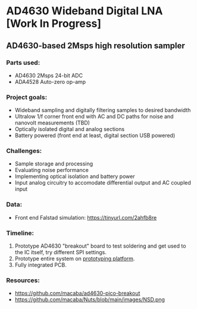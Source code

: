 # AD4630 Wideband Digital LNA [Work In Progress]
## AD4630-based 2Msps high resolution sampler
### Parts used:
- AD4630 2Msps 24-bit ADC
- ADA4528 Auto-zero op-amp
### Project goals:
- Wideband sampling and digitally filtering samples to desired bandwidth
- Ultralow 1/f corner front end with AC and DC paths for noise and nanovolt measurements (TBD)
- Optically isolated digital and analog sections
- Battery powered (front end at least, digital section USB powered)
### Challenges: 
- Sample storage and processing
- Evaluating noise performance
- Implementing optical isolation and battery power
- Input analog circuitry to accomodate differential output and AC coupled input
### Data:
- Front end Falstad simulation: https://tinyurl.com/2ahfb8re
### Timeline:
1. Prototype AD4630 "breakout" board to test soldering and get used to the IC itself, try different SPI settings.
2. Prototype entire system on [prototyping platform](https://github.com/macaba?tab=repositories).
3. Fully integrated PCB.
### Resources:
- https://github.com/macaba/ad4630-pico-breakout
- https://github.com/macaba/Nuts/blob/main/images/NSD.png
